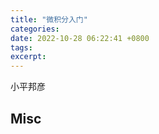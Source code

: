 ```yaml
---
title: "微积分入门"
categories: 
date: 2022-10-28 06:22:41 +0800
tags: 
excerpt: 
---
```


小平邦彦










## Misc



